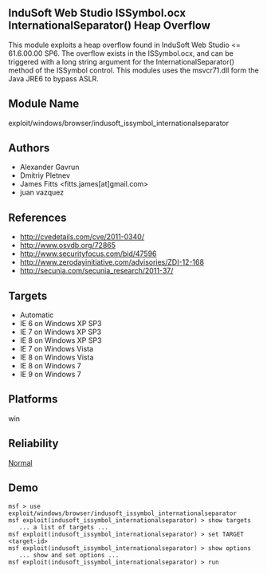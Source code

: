 ## InduSoft Web Studio ISSymbol.ocx InternationalSeparator() Heap Overflow

This module exploits a heap overflow found in InduSoft Web 
Studio <= 61.6.00.00 SP6. The overflow exists in the 
ISSymbol.ocx, and can be triggered with a long string 
argument for the InternationalSeparator() method of the 
ISSymbol control. This modules uses the msvcr71.dll form the 
Java JRE6 to bypass ASLR.


## Module Name
exploit/windows/browser/indusoft_issymbol_internationalseparator

## Authors
* Alexander Gavrun
* Dmitriy Pletnev
* James Fitts <fitts.james[at]gmail.com>
* juan vazquez


## References
* http://cvedetails.com/cve/2011-0340/
* http://www.osvdb.org/72865
* http://www.securityfocus.com/bid/47596
* http://www.zerodayinitiative.com/advisories/ZDI-12-168
* http://secunia.com/secunia_research/2011-37/



## Targets
* Automatic
* IE 6 on Windows XP SP3
* IE 7 on Windows XP SP3
* IE 8 on Windows XP SP3
* IE 7 on Windows Vista
* IE 8 on Windows Vista
* IE 8 on Windows 7
* IE 9 on Windows 7


## Platforms
win

## Reliability
[Normal](https://github.com/rapid7/metasploit-framework/wiki/Exploit-Ranking)

## Demo

```
msf > use exploit/windows/browser/indusoft_issymbol_internationalseparator
msf exploit(indusoft_issymbol_internationalseparator) > show targets
   ... a list of targets ...
msf exploit(indusoft_issymbol_internationalseparator) > set TARGET <target-id>
msf exploit(indusoft_issymbol_internationalseparator) > show options
   ... show and set options ...
msf exploit(indusoft_issymbol_internationalseparator) > run
```
    
    
